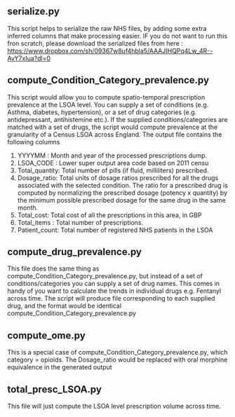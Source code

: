 ## serialize.py

This script helps to serialize the raw NHS files, by adding some extra inferred columns that make processing easier. IF you do not want to run this fron scratch, please download 
the serialized files from here : https://www.dropbox.com/sh/09367w8uf4hbla5/AAAJIHQPq4Lw_4R--AyY7xIua?dl=0

## compute_Condition_Category_prevalence.py
This script would allow you to compute spatio-temporal prescription prevalence at the LSOA level. You can supply a set of conditions (e.g. Asthma, diabetes, hypertension), or a set of drug categories (e.g. antidepressant, antihistemine etc.). If the supplied conditions/categories are matched with a set of drugs, the script would compute prevalence at the granularity of a Census LSOA across England. The output file contains the following columns 
1. YYYYMM : Month and year of the processed prescriptions dump.
2. LSOA_CODE : Lower super output area code based on 2011 censu
3. Total_quantity: Total number of pills (if fluid, milliliters) prescribed. 
4. Dosage_ratio: Total units of dosage ratios prescribed for all the drugs associated with the selected condition. The ratio for a prescribed drug is computed by normalizing the prescribed dosage (potency x quantity) by the minimum possible prescribed dosage for the same drug in the same month.
5. Total_cost: Total cost of all the prescriptions in this area, in GBP
6. Total_items : Total number of prescriptions. 
7. Patient_count: Total number of registered NHS patients in the LSOA

## compute_drug_prevalence.py
This file does the same thing as compute_Condition_Category_prevalence.py, but instead of a set of conditions/categories you can supply a set of drug names. This comes in handy of you want to calculate the trends in individual drugs e.g. Fentanyl across time. The script will produce file corresponding to each supplied drug, and the format would be identical compute_Condition_Category_prevalence.py

## compute_ome.py
This is a special case of compute_Condition_Category_prevalence.py, which category = opioids. The Dosage_ratio would be replaced with oral morphine equivalence in the generated output

## total_presc_LSOA.py
This file will just compute the LSOA level prescription volume across time. 
